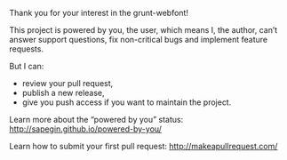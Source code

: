 Thank you for your interest in the grunt-webfont!

This project is powered by you, the user, which means I, the author, can’t answer support questions, fix non-critical bugs and implement feature requests.

But I can:

- review your pull request,
- publish a new release,
- give you push access if you want to maintain the project.

Learn more about the “powered by you” status: http://sapegin.github.io/powered-by-you/

Learn how to submit your first pull request: http://makeapullrequest.com/
